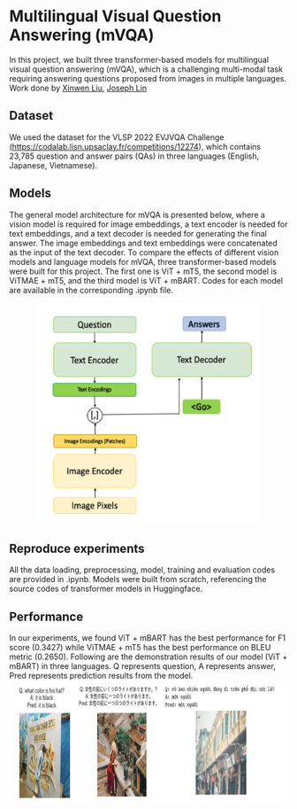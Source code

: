 # Multilingual Visual Question Answering (mVQA)
In this project, we built three transformer-based models for multilingual visual question answering (mVQA), which is a challenging multi-modal task requiring answering questions proposed from images in multiple languages. <br>
Work done by [Xinwen Liu](https://github.com/Xinwen-Liu-Wendy), [Joseph Lin](https://github.com/josephhlinn)

## Dataset
We used the dataset for the VLSP 2022 EVJVQA Challenge (https://codalab.lisn.upsaclay.fr/competitions/12274), which contains 23,785 question and answer pairs (QAs) in three languages (English, Japanese, Vietnamese).

## Models
The general model architecture for mVQA is presented below, where a vision model is required for image embeddings, a text encoder is needed for text embeddings, and a text decoder is needed for generating the final answer. The image embeddings and text embeddings were concatenated as the input of the text decoder. To compare the effects of different vision models and language models for mVQA, three transformer-based models were built for this project. The first one is ViT + mT5, the second model is ViTMAE + mT5, and the third model is ViT + mBART. Codes for each model are available in the corresponding .ipynb file. <br>
<p align="center">
  <img width="400" height="400" src="./model architecture.png">
</p>

## Reproduce experiments
All the data loading, preprocessing, model, training and evaluation codes are provided in .ipynb. Models were built from scratch, referencing the source codes of transformer models in Huggingface.

## Performance
In our experiments, we found ViT + mBART has the best performance for F1 score (0.3427) while ViTMAE + mT5 has the best performance on BLEU metric (0.2650). Following are the demonstration results of our model (ViT + mBART) in three languages. Q represents question, A represents answer, Pred represents prediction results from the model.
<img src="./Prediction.png" alt="alt text" width="1000" height="220">


